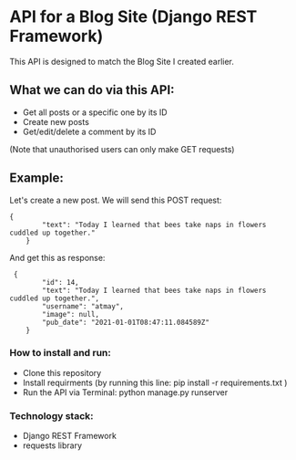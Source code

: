 # API for a Blog Site (Django REST Framework)

This API is designed to match the Blog Site I created earlier.

## What we can do via this API:
- Get all posts or a specific one by its ID
- Create new posts
- Get/edit/delete a comment by its ID

(Note that unauthorised users can only make GET requests)

## Example:

Let's create a new post. We will send this POST request:
```
{
        "text": "Today I learned that bees take naps in flowers cuddled up together."
    } 
```
And get this as response:
```
 {
        "id": 14,
        "text": "Today I learned that bees take naps in flowers cuddled up together.",
        "username": "atmay",
        "image": null,
        "pub_date": "2021-01-01T08:47:11.084589Z"
    } 
```
### How to install and run:
- Clone this repository
- Install requirments (by running this line: pip install -r requirements.txt )
- Run the API via Terminal: python manage.py runserver

### Technology stack:
- Django REST Framework
- requests library
